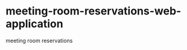 meeting-room-reservations-web-application
=========================================

meeting room reservations
